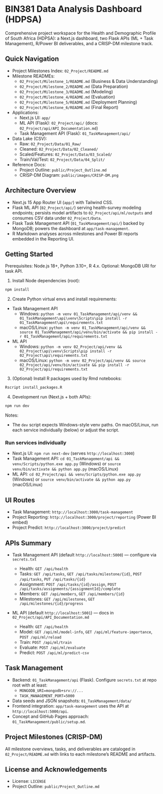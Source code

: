 # BIN381 Data Analysis Dashboard (HDPSA)

Comprehensive project workspace for the Health and Demographic Profile of South Africa (HDPSA): a Next.js dashboard, two Flask APIs (ML + Task Management), R/Power BI deliverables, and a CRISP-DM milestone track.

## Quick Navigation

- Project Milestones Index: `02_Project/README.md`
- Milestone READMEs:
  - `02_Project/Milestone_1/README.md` (Business & Data Understanding)
  - `02_Project/Milestone_2/README.md` (Data Preparation)
  - `02_Project/Milestone_3/README.md` (Modeling)
  - `02_Project/Milestone_4/README.md` (Evaluation)
  - `02_Project/Milestone_5/README.md` (Deployment Planning)
  - `02_Project/Milestone_6/README.md` (Final Report)
- Applications:
  - Next.js UI: `app/`
  - ML API (Flask): `02_Project/api/` (docs: `02_Project/api/API_Documentation.md`)
  - Task Management API (Flask): `01_TaskManagement/api/`
- Data Lake (CSV):
  - Raw: `02_Project/Data/01_Raw/`
  - Cleaned: `02_Project/Data/02_Cleaned/`
  - Scaled/Features: `02_Project/Data/03_Scaled/`
  - Train/Val/Test: `02_Project/Data/04_Split/`
- Reference Docs:
  - Project Outline: `public/Project_Outline.md`
  - CRISP-DM Diagram: `public/images/CRISP-DM.png`

## Architecture Overview 

- Next.js 15 App Router UI (`app/`) with Tailwind CSS.
- Flask ML API (`02_Project/api/`) serving health-survey modeling endpoints; persists model artifacts to `02_Project/api/ml/outputs` and consumes CSV data under `02_Project/Data`.
- Flask Task Management API (`01_TaskManagement/api/`) backed by MongoDB; powers the dashboard at `app/task-management`.
- R Markdown analyses across milestones and Power BI reports embedded in the Reporting UI.

## Getting Started

Prerequisites: Node.js 18+, Python 3.10+, R 4.x. Optional: MongoDB URI for task API. 

1) Install Node dependencies (root):
```bash
npm install
```

2) Create Python virtual envs and install requirements:
- Task Management API
  - Windows: `python -m venv 01_TaskManagement/api/venv && 01_TaskManagement\api\venv\Scripts\pip install -r 01_TaskManagement\api\requirements.txt`
  - macOS/Linux: `python -m venv 01_TaskManagement/api/venv && source 01_TaskManagement/api/venv/bin/activate && pip install -r 01_TaskManagement/api/requirements.txt`
- ML API
  - Windows: `python -m venv 02_Project/api/venv && 02_Project\api\venv\Scripts\pip install -r 02_Project\api\requirements.txt`
  - macOS/Linux: `python -m venv 02_Project/api/venv && source 02_Project/api/venv/bin/activate && pip install -r 02_Project/api/requirements.txt`

3) (Optional) Install R packages used by Rmd notebooks:
```bash
Rscript install_packages.R
```

4) Development run (Next.js + both APIs):
```bash
npm run dev
```
Notes:
- The `dev` script expects Windows-style venv paths. On macOS/Linux, run each service individually (below) or adjust the script.

### Run services individually

- Next.js UI: `npm run next-dev` (serves `http://localhost:3000`)
- Task Management API: `cd 01_TaskManagement/api && venv/Scripts/python.exe app.py` (Windows) or `source venv/bin/activate && python app.py` (macOS/Linux)
- ML API: `cd 02_Project/api && venv/Scripts/python.exe app.py` (Windows) or `source venv/bin/activate && python app.py` (macOS/Linux)

## UI Routes

- Task Management: `http://localhost:3000/task-management`
- Project Reporting: `http://localhost:3000/project/reporting` (Power BI embed)
- Project Predict: `http://localhost:3000/project/predict`

## APIs Summary

- Task Management API (default `http://localhost:5000`) — configure via `secrets.txt`
  - Health: `GET /api/health`
  - Tasks: `GET /api/tasks`, `GET /api/tasks/milestone/{id}`, `POST /api/tasks`, `PUT /api/tasks/{id}`
  - Assignment: `POST /api/tasks/{id}/assign`, `POST /api/tasks/assignments/{assignmentId}/complete`
  - Members: `GET /api/members`, `GET /api/members/{id}`
  - Milestones: `GET /api/milestones`, `GET /api/milestones/{id}/progress`

- ML API (default `http://localhost:5001`) — docs in `02_Project/api/API_Documentation.md`
  - Health: `GET /api/health`
  - Model: `GET /api/ml/model-info`, `GET /api/ml/feature-importance`, `POST /api/ml/reload`
  - Train: `POST /api/ml/train`
  - Evaluate: `POST /api/ml/evaluate`
  - Predict: `POST /api/ml/predict-csv`

## Task Management

- Backend: `01_TaskManagement/api` (Flask). Configure `secrets.txt` at repo root with at least:
  - `MONGODB_URI=mongodb+srv://...`
  - `TASK_MANAGEMENT_PORT=5000`
- Data seeds and JSON snapshots: `01_TaskManagement/data/`
- Frontend integration: `app/task-management` uses the API at `http://localhost:5000/api`.
- Concept and GitHub Pages approach: `01_TaskManagement/public/setup.md`.

## Project Milestones (CRISP-DM)

All milestone overviews, tasks, and deliverables are cataloged in `02_Project/README.md` with links to each milestone’s README and artifacts.

## License and Acknowledgements

- License: `LICENSE`
- Project Outline: `public/Project_Outline.md`

